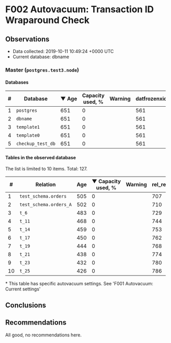 # F002 Autovacuum: Transaction ID Wraparound Check #

## Observations ##
- Data collected: 2019-10-11 10:49:24 +0000 UTC
- Current database: dbname




### Master (`postgres.test3.node`) ###


#### Databases ####


| \# | Database | &#9660;&nbsp;Age | Capacity used, % | Warning | datfrozenxid |
|--|--------|-----|------------------|---------|--------------|
| 1 |`postgres`|651 |0 |  |561 |
| 2 |`dbname`|651 |0 |  |561 |
| 3 |`template1`|651 |0 |  |561 |
| 4 |`template0`|651 |0 |  |561 |
| 5 |`checkup_test_db`|651 |0 |  |561 |


#### Tables in the observed database ####
The list is limited to 10 items. Total: 127.

| \# | Relation | Age | &#9660;&nbsp;Capacity used, % | Warning |rel_relfrozenxid | toast_relfrozenxid |
|---|-------|-----|------------------|---------|-----------------|--------------------|
| 1 |`test_schema.orders` |505 |0 |  |707 |0 |
| 2 |`test_schema.orders_A` |502 |0 |  |710 |0 |
| 3 |`t_6` |483 |0 |  |729 |0 |
| 4 |`t_11` |468 |0 |  |744 |0 |
| 5 |`t_14` |459 |0 |  |753 |0 |
| 6 |`t_17` |450 |0 |  |762 |0 |
| 7 |`t_19` |444 |0 |  |768 |0 |
| 8 |`t_21` |438 |0 |  |774 |0 |
| 9 |`t_23` |432 |0 |  |780 |0 |
| 10 |`t_25` |426 |0 |  |786 |0 |


\* This table has specific autovacuum settings. See 'F001 Autovacuum: Current settings'


## Conclusions ##
 


## Recommendations ##
  All good, no recommendations here.
 

